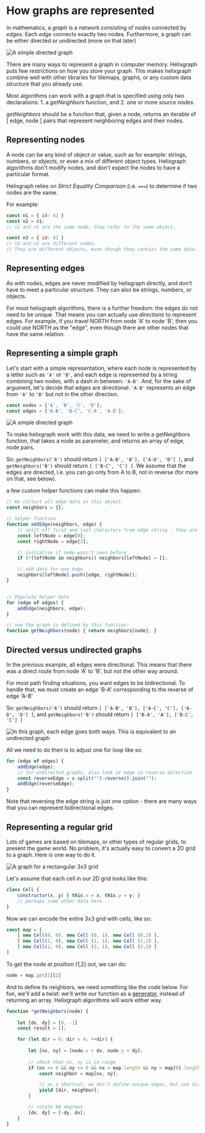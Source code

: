 # How graphs are represented

In mathematics, a *graph* is a network consisting of *nodes* connected by *edges*. Each *edge* connects exactly two nodes. Furthermore, a graph can be either directed or undirected (more on that later)

![A simple directed graph](./simple.png)

There are many ways to represent a graph in computer memory. Helixgraph puts few restrictions on how you store your graph. This makes helixgraph combine well with other libraries for tilemaps, graphs, or any custom data structure that you already use.

Most algorithms can work with a graph that is specified using only two declarations: 1. a *getNeighbors* function, and 2. one or more *source nodes*. 

*getNeighbors* should be a function that, given a node, returns an iterable of [ edge, node ] pairs that represent neighboring edges and their nodes.

## Representing nodes

A node can be any kind of object or value, such as for example: strings, numbers, or objects, or even a mix of different object types. Helixgraph algorithms don't modify nodes, and don't expect the nodes to have a particular format.

Helixgraph relies on *Strict Equality Comparison* (i.e. `===`) to determine if two nodes are the same.

For example:
```js
const n1 = { id: 42 }
const n2 = n1;
// n2 and n1 are the same node, they refer to the same object.

const n3 = { id: 42 }
// n3 and n1 are different nodes. 
// They are different objects, even though they contain the same data.
```

## Representing edges

As with nodes, edges are never modified by helixgraph directly, and don't have to meet a particular structure. They can also be strings, numbers, or objects. 

For most helixgraph algorithms, there is a further freedom: the edges do not need to be unique. That means you can actually use *directions* to represent edges. For example, if you travel NORTH from node 'A' to node 'B', then you could use NORTH as the "edge", even though there are other nodes that have the same relation. 

## Representing a simple graph

Let's start with a simple representation, where each node is represented by a letter such as `'A'` or `'B'`, and each edge is represented by a string combining two nodes, with a dash in between: `'A-B'`. And, for the sake of argument, let's decide that edges are directional: `'A-B'` represents an edge from `'A'` to `'B'` but not in the other direction.

```js
const nodes = ['A', 'B', 'C', 'D'];
const edges = ['A-B', 'B-C', 'C-A', 'A-D'];
```

![A simple directed graph](./simple.png)

To make helixgraph work with this data, we need to write a getNeighbors function, that takes a node as parameter, and returns an array of edge, node pairs.

So: `getNeighbors('A')` should return `[ ['A-B', 'B'], ['A-D', 'D'] ]`, and `getNeighbors('B')` should return `[ ['B-C', 'C'] ]`. We assume that the edges are directed, i.e. you can go only from A to B, not in reverse (for more on that, see below).

a few custom helper functions can make this happen:

```js
// We collect all edge data in this object
const neighbors = {};

// helper function
function addEdge(neighbors, edge) {
	// split off first and last characters from edge string - they are our nodes
	const leftNode = edge[0];
	const rightNode = edge[2];

	// initialise if node wasn't seen before
	if (!(leftNode in neighbors)) neighbors[leftNode] = [];

	// add data for one edge
	neighbors[leftNode].push([edge, rightNode]);
}


// Populate helper data
for (edge of edges) {
	addEdge(neighbors, edge);
}

// now the graph is defined by this function:
function getNeighbors(node) { return neighbors[node]; }
```

## Directed versus undirected graphs

In the previous example, all edges were directional. This means that there was a direct route from node 'A' to 'B', but not the other way around.

For most path finding situations, you want edges to be bidirectional. To handle that, we must create an edge 'B-A' corresponding to the reverse of edge 'A-B' 

So: `getNeighbors('A')` should return `[ ['A-B', 'B'], ['A-C', 'C'], ['A-D', 'D'] ]`, and `getNeighbors('B')` should return `[ ['B-A', 'A'], ['B-C', 'C'] ]`

![In this graph, each edge goes both ways. This is equivalent to an undirected graph](./simple-bidir.png)

All we need to do then is to adjust one for loop like so:

```js
for (edge of edges) {
	addEdge(edge);
	// for undirected graphs, also look at edge in reverse direction.
	const reverseEdge = s.split("").reverse().join("");
	addEdge(reverseEdge);
}
```

Note that reversing the edge string is just one option - there are many ways that you can represent bidirectional edges.

## Representing a regular grid

Lots of games are based on tilemaps, or other types of regular grids, to present the game world. No problem, it's actually easy to convert a 2D grid to a graph. Here is one way to do it.

![A graph for a rectangular 3x3 grid](./rectangular.png)

Let's assume that each cell in our 2D grid looks like this:

```js
class Cell {
	constructor(x, y) { this.x = x, this.y = y; }
	// perhaps some other data here...
}
```

Now we can encode the entire 3x3 grid with cells, like so:

```js
const map = [
	[ new Cell(0, 0), new Cell (0, 1), new Cell (0,2) ],
	[ new Cell(1, 0), new Cell (1, 1), new Cell (1,2) ],
	[ new Cell(2, 0), new Cell (2, 1), new Cell (2,2) ]
]
```

To get the node at position (1,2) out, we can do:

```js
node = map.get[1][2]
```

And to define its neighbors, we need something like the code below. For fun, we'll add a twist: we'll write our function as a [generator](https://developer.mozilla.org/en-US/docs/Web/JavaScript/Reference/Statements/function*), instead of returning an array. Helixgraph algorithms will work either way.

```js
function *getNeighbors(node) {
	
	let [dx, dy] = [0, -1]
	const result = [];

	for (let dir = 0; dir < 4; ++dir) {
		
		let [nx, ny] = [node.x + dx, node.y + dy];
		
		// check that nx, ny is in range
		if (nx >= 0 && ny >= 0 && nx < map.length && ny < map[0].length) {
			const neighbor = map[nx, ny];

			// as a shortcut, we don't define unique edges, but use direction instead
			yield [dir, neighbor];
		}

		// rotate 90 degrees
		[dx, dy] = [-dy, dx];
	}
}
```